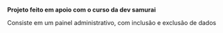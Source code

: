 **Projeto feito em apoio com o curso da dev samurai**

Consiste em um painel administrativo, com inclusão e exclusão de dados 
